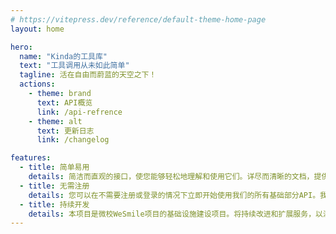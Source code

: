 ```yaml
---
# https://vitepress.dev/reference/default-theme-home-page
layout: home

hero:
  name: "Kinda的工具库"
  text: "工具调用从未如此简单"
  tagline: 活在自由而蔚蓝的天空之下！
  actions:
    - theme: brand
      text: API概览
      link: /api-refrence
    - theme: alt
      text: 更新日志
      link: /changelog

features:
  - title: 简单易用
    details: 简洁而直观的接口，使您能够轻松地理解和使用它们。详尽而清晰的文档，提供了有关每个API端点的完整信息，包括请求参数、示例。
  - title: 无需注册
    details: 您可以在不需要注册或登录的情况下立即开始使用我们的所有基础部分API。我们相信开发应该是简单且无障碍的，因此基础部分我们没有繁琐的注册过程。
  - title: 持续开发
    details: 本项目是微校WeSmile项目的基础设施建设项目。将持续改进和扩展服务，以满足不断变化的需求。我们对项目的稳定性和可扩展性非常重视，以确保您始终可以依赖我们的服务进行开发和运营。
---
```


